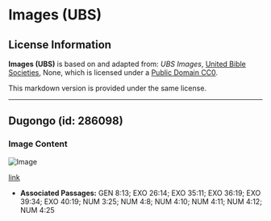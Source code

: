 # Images (UBS)

## License Information

**Images (UBS)** is based on and adapted from: _UBS Images_, [United Bible Societies](https://unitedbiblesocieties.org/), None, which is licensed under a [Public Domain CC0](https://creativecommons.org/public-domain/cc0/).

This markdown version is provided under the same license.



--------------------------------

## Dugongo (id: 286098)

### Image Content

![Image](https://cdn.aquifer.bible/aquifer-content/resources/Media/WEB-0432_dugong.jpg)

[link](https://cdn.aquifer.bible/aquifer-content/resources/Media/WEB-0432_dugong.jpg)

* **Associated Passages:** GEN 8:13; EXO 26:14; EXO 35:11; EXO 36:19; EXO 39:34; EXO 40:19; NUM 3:25; NUM 4:8; NUM 4:10; NUM 4:11; NUM 4:12; NUM 4:25

